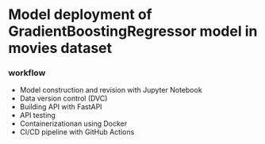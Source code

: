 # Model deployment of GradientBoostingRegressor model in movies dataset

###  workflow
- Model construction and revision with Jupyter Notebook
- Data version control (DVC)
- Building API with FastAPI
- API testing 
- Containerizationan using Docker
-  CI/CD pipeline with GitHub Actions

